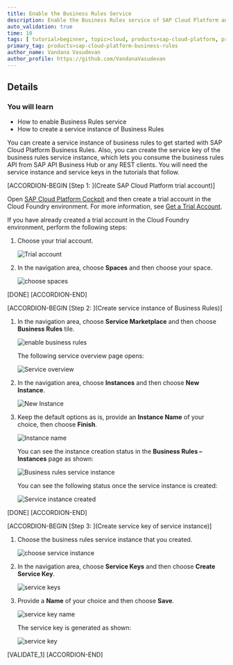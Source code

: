 ```yaml
---
title: Enable the Business Rules Service
description: Enable the Business Rules service of SAP Cloud Platform and create a service instance of Business Rules.
auto_validation: true
time: 10
tags: [ tutorial>beginner, topic>cloud, products>sap-cloud-platform, products>sap-cloud-platform-for-the-cloud-foundry-environment]
primary_tag: products>sap-cloud-platform-business-rules
author_name: Vandana Vasudevan
author_profile: https://github.com/VandanaVasudevan
---
```


## Details
### You will learn
  - How to enable Business Rules service
  - How to create a service instance of Business Rules

You can create a service instance of business rules to get started with SAP Cloud Platform Business Rules. Also, you can create the service key of the business rules service instance, which lets you consume the business rules API from SAP API Business Hub or any REST clients. You will need the service instance and service keys in the tutorials that follow.

[ACCORDION-BEGIN [Step 1: ](Create SAP Cloud Platform trial account)]

Open [SAP Cloud Platform Cockpit](https://cockpit.hanatrial.ondemand.com) and then create a trial account in the Cloud Foundry environment. For more information, see [Get a Trial Account](https://help.sap.com/viewer/65de2977205c403bbc107264b8eccf4b/Cloud/en-US/42e7e54590424e65969fced1acd47694.html?q=create%20a%20trial).

If you have already created a trial account in the Cloud Foundry environment, perform the following steps:

1. Choose your trial account.

    ![Trial account](enablebr-1.PNG)

2. In the navigation area, choose **Spaces** and then choose your space.

    ![choose spaces](enablebr-2.PNG)   


[DONE]
[ACCORDION-END]

[ACCORDION-BEGIN [Step 2: ](Create service instance of Business Rules)]


1. In the navigation area, choose **Service Marketplace** and then choose **Business Rules** tile.

    ![enable business rules](enablebr-3.PNG)

    The following service overview page opens:

    ![Service overview](enablebr-4.PNG)

2. In the navigation area, choose **Instances** and then choose **New Instance**.

    ![New Instance](enablebr-5.PNG)

3. Keep the default options as is, provide an **Instance Name** of your choice, then choose **Finish**.

    ![Instance name](enablebr-6.PNG)

    You can see the instance creation status in the **Business Rules – Instances** page as shown:

    ![Business rules service instance](enablebr-7.PNG)

    You can see the following status once the service instance is created:

    ![Service instance created](enablebr-8.PNG)

[DONE]
[ACCORDION-END]


[ACCORDION-BEGIN [Step 3: ](Create service key of service instance)]

1. Choose the business rules service instance that you created.

    ![choose service instance](service_instance1.png)

2. In the navigation area, choose **Service Keys** and then choose **Create Service Key**.

    ![service keys](service_instance2.png)

3. Provide a **Name** of your choice and then choose **Save**.

    ![service key name](service_instance3.png)

    The service key is generated as shown:

    ![service key](service_instance4.png)


[VALIDATE_1]
[ACCORDION-END]

